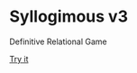 # Syllogimous v3

Definitive Relational Game

[Try it](https://4skinskywalker.github.io/Syllogimous-v3/)
